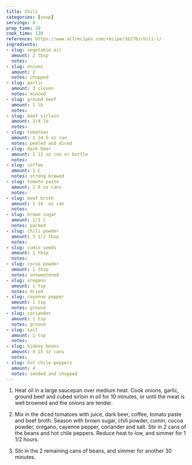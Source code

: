 ```yaml
---
title: Chili
categories: [soup]
servings: 8
prep_time: 20
cook_time: 120
reference: https://www.allrecipes.com/recipe/16276/chili-i/
ingredients:
- slug: vegetable oil
  amount: 2 tbsp
  notes:
- slug: onions
  amount: 2
  notes: chopped
- slug: garlic
  amount: 3 cloves
  notes: minced
- slug: ground beef
  amount: 1 lb
  notes:
- slug: beef sirloin
  amount: 3/4 lb
  notes:
- slug: tomatoes
  amount: 1 14.5 oz can
  notes: peeled and diced
- slug: dark beer
  amount: 1 12 oz can or bottle
  notes:
- slug: coffee
  amount: 1 C
  notes: strong brewed
- slug: tomato paste
  amount: 2 6 oz cans
  notes:
- slug: beef broth
  amount: 1 14  oz can
  notes:
- slug: brown sugar
  amount: 1/2 C
  notes: packed
- slug: chili powder
  amount: 3 1/2 tbsp
  notes:
- slug: cumin seeds
  amount: 1 tbsp
  notes:
- slug: cocoa powder
  amount: 1 tbsp
  notes: unsweetened
- slug: oregano
  amount: 1 tsp
  notes: dried
- slug: cayenne pepper
  amount: 1 tsp
  notes: ground
- slug: coriander
  amount: 1 tsp
  notes: ground
- slug: salt
  amount: 1 tsp
  notes:
- slug: kidney beans
  amount: 4 15 oz cans
  notes:
- slug: hot chile peppers
  amount: 4
  notes: seeded and chopped
---
```


1. Heat oil in a large saucepan over medium heat. Cook onions, garlic, ground beef and cubed sirloin in oil for 10 minutes, or until the meat is well browned and the onions are tender.

2. Mix in the diced tomatoes with juice, dark beer, coffee, tomato paste and beef broth. Season with brown sugar, chili powder, cumin, cocoa powder, oregano, cayenne pepper, coriander and salt. Stir in 2 cans of the beans and hot chile peppers. Reduce heat to low, and simmer for 1 1/2 hours.

3. Stir in the 2 remaining cans of beans, and simmer for another 30 minutes.